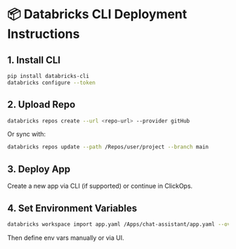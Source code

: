 # 📦 Databricks CLI Deployment Instructions

## 1. Install CLI

```bash
pip install databricks-cli
databricks configure --token
```

## 2. Upload Repo

```bash
databricks repos create --url <repo-url> --provider gitHub
```

Or sync with:
```bash
databricks repos update --path /Repos/user/project --branch main
```

## 3. Deploy App

Create a new app via CLI (if supported) or continue in ClickOps.

## 4. Set Environment Variables

```bash
databricks workspace import app.yaml /Apps/chat-assistant/app.yaml --overwrite
```

Then define env vars manually or via UI.
